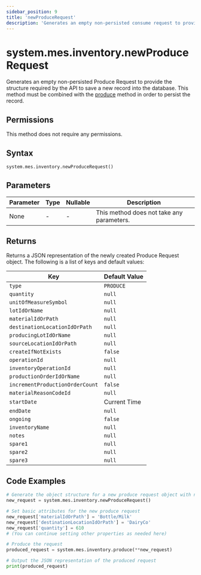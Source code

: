 ```yaml
---
sidebar_position: 9
title: 'newProduceRequest'
description: 'Generates an empty non-persisted consume request to provide the structure to save a new record into the database.'
---
```


# system.mes.inventory.newProduceRequest

Generates an empty non-persisted Produce Request to provide the structure required by the API to save a new record into the database.
This method must be combined with the [produce](./produce) method in order to persist the record.

## Permissions

This method does not require any permissions.

## Syntax

```python
system.mes.inventory.newProduceRequest()
```

## Parameters

| Parameter | Type | Nullable | Description                               |
| --------- | ---- | -------- | ----------------------------------------- |
| None      | -    | -        | This method does not take any parameters. |

## Returns

Returns a JSON representation of the newly created Produce Request object. The following is a list of keys and default values:

| Key                             | Default Value |
| ------------------------------- | ------------- |
| `type`                          | `PRODUCE`     |
| `quantity`                      | `null`        |
| `unitOfMeasureSymbol`           | `null`        |
| `lotIdOrName`                   | `null`        |
| `materialIdOrPath`              | `null`        |
| `destinationLocationIdOrPath`   | `null`        |
| `producingLotIdOrName`          | `null`        |
| `sourceLocationIdOrPath`        | `null`        |
| `createIfNotExists`             | `false`       |
| `operationId`                   | `null`        |
| `inventoryOperationId`          | `null`        |
| `productionOrderIdOrName`       | `null`        |
| `incrementProductionOrderCount` | `false`       |
| `materialReasonCodeId`          | `null`        |
| `startDate`                     | Current Time  |
| `endDate`                       | `null`        |
| `ongoing`                       | `false`       |
| `inventoryName`                 | `null`        |
| `notes`                         | `null`        |
| `spare1`                        | `null`        |
| `spare2`                        | `null`        |
| `spare3`                        | `null`        |

## Code Examples

```python
# Generate the object structure for a new produce request object with no initial arguments
new_request = system.mes.inventory.newProduceRequest()

# Set basic attributes for the new produce request
new_request['materialIdOrPath'] = 'Bottle/Milk'
new_request['destinationLocationIdOrPath'] = 'DairyCo'
new_request['quantity'] = 610
# (You can continue setting other properties as needed here)

# Produce the request
produced_request = system.mes.inventory.produce(**new_request)

# Output the JSON representation of the produced request
print(produced_request)
```
